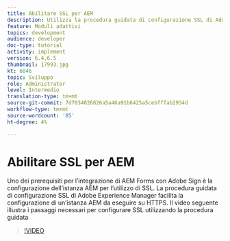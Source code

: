 ```yaml
---
title: Abilitare SSL per AEM
description: Utilizza la procedura guidata di configurazione SSL di Adobe Experience Manager per configurare un’istanza AEM da eseguire su HTTPS.
feature: Moduli adattivi
topics: development
audience: developer
doc-type: tutorial
activity: implement
version: 6.4,6.5
thumbnail: 17993.jpg
kt: 6046
topic: Sviluppo
role: Administrator
level: Intermedio
translation-type: tm+mt
source-git-commit: 7d7034026826a5a46a91b6425a5cebfffab2934d
workflow-type: tm+mt
source-wordcount: '85'
ht-degree: 4%

---
```



# Abilitare SSL per AEM

Uno dei prerequisiti per l’integrazione di AEM Forms con Adobe Sign è la configurazione dell’istanza AEM per l’utilizzo di SSL. La procedura guidata di configurazione SSL di Adobe Experience Manager facilita la configurazione di un’istanza AEM da eseguire su HTTPS.
Il video seguente illustra i passaggi necessari per configurare SSL utilizzando la procedura guidata

>[!VIDEO](https://video.tv.adobe.com/v/17993/?quality=9&learn=on)